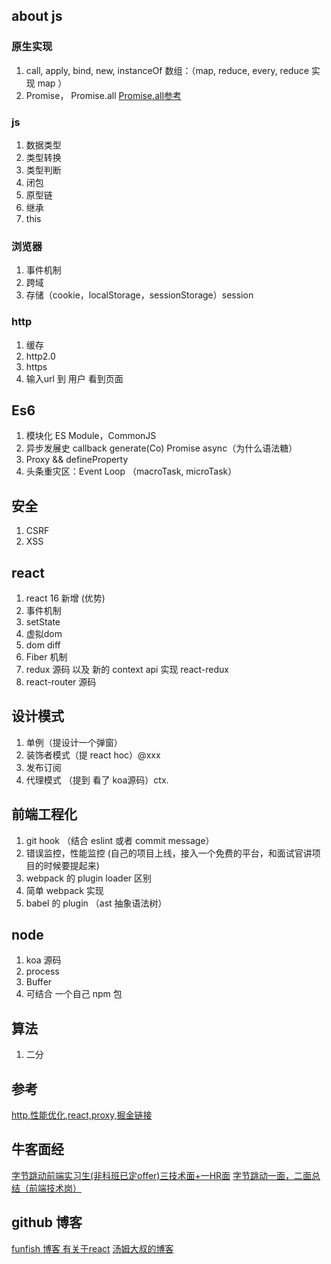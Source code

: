 ## about js
### 原生实现
1. call, apply, bind, new, instanceOf
   数组：（map, reduce, every, reduce 实现 map ）
2. Promise， Promise.all
   [Promise.all参考](https://zhuanlan.zhihu.com/p/41502945)

### js
1. 数据类型
2. 类型转换
3. 类型判断
4. 闭包
5. 原型链
6. 继承 
7. this
   
### 浏览器
1. 事件机制
2. 跨域
3. 存储（cookie，localStorage，sessionStorage）session
   
### http
1. 缓存
2. http2.0
3. https
4. 输入url 到 用户 看到页面
   
## Es6
1. 模块化
   ES Module，CommonJS
2. 异步发展史
   callback generate(Co) Promise async（为什么语法糖）
3. Proxy && defineProperty
4. 头条重灾区：Event Loop （macroTask, microTask）

## 安全
1. CSRF
2. XSS

## react
1. react 16 新增 (优势)
2. 事件机制
3. setState
4. 虚拟dom
5. dom diff
6. Fiber 机制
7. redux 源码 以及 新的 context api 实现 react-redux
8. react-router 源码

## 设计模式
1. 单例（提设计一个弹窗）
2. 装饰者模式（提 react hoc）@xxx
3. 发布订阅
4. 代理模式 （提到 看了 koa源码）ctx.

## 前端工程化
1. git hook （结合 eslint 或者 commit message）
2. 错误监控，性能监控 (自己的项目上线，接入一个免费的平台，和面试官讲项目的时候要提起来)
3. webpack 的 plugin loader 区别
4. 简单 webpack 实现
5. babel 的 plugin （ast 抽象语法树）

## node 
1. koa 源码
2. process 
3. Buffer 
4. 可结合 一个自己 npm 包


## 算法
1. 二分


## 参考
[http,性能优化,react,proxy,掘金链接](https://juejin.im/user/58d8cd0644d9040069433edb/posts)



## 牛客面经
[字节跳动前端实习生(非科班已定offer)三技术面+一HR面](https://www.nowcoder.com/discuss/201256?type=0&order=4&pos=18&page=1)
[字节跳动一面，二面总结（前端技术岗）](https://www.nowcoder.com/discuss/204829?type=2&order=0&pos=24&page=1)
## github 博客
[funfish 博客 有关于react](https://github.com/funfish/blog)
[汤姆大叔的博客](https://www.cnblogs.com/TomXu/archive/2011/12/15/2288411.html)